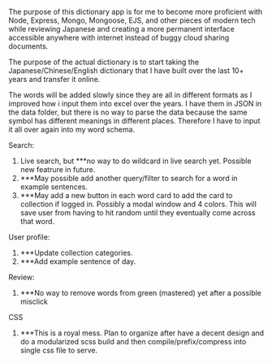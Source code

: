 The purpose of this dictionary app is for me to become more proficient with Node, Express, Mongo, Mongoose, EJS, and other pieces of modern tech while reviewing Japanese and creating a more permanent interface accessible anywhere with internet instead of buggy cloud sharing documents.

The purpose of the actual dictionary is to start taking the Japanese/Chinese/English dictionary that I have built over the last 10+ years and transfer it online. 

The words will be added slowly since they are all in different formats as I improved how i input them into excel over the years. I have them in JSON in the data folder, but there is no way to parse the data because the same symbol has different meanings in different places. Therefore I have to input it all over again into my word schema.

Search:
1. Live search, but ***no way to do wildcard in live search yet. Possible new featrure in future.
2. ***May possible add another query/filter to search for a word in example sentences.
3. ***May add a new button in each word card to add the card to collection if logged in. Possibly a modal window and 4 colors. This will save user from having to hit random until they eventually come across that word.

User profile:
1. ***Update collection categories.
2. ***Add example sentence of day.
   
Review:
1. ***No way to remove words from green (mastered) yet after a possible misclick

CSS
1. ***This is a royal mess. Plan to organize after have a decent design and do a modularized scss build and then compile/prefix/compress into single css file to serve.